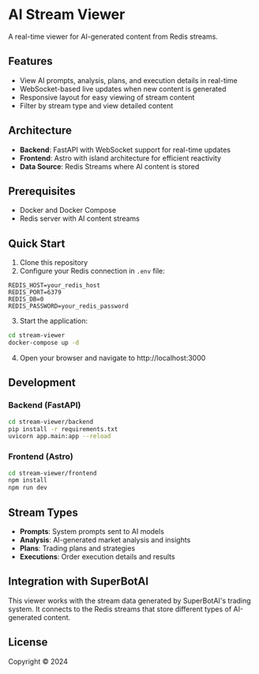 # AI Stream Viewer

A real-time viewer for AI-generated content from Redis streams.

## Features

- View AI prompts, analysis, plans, and execution details in real-time
- WebSocket-based live updates when new content is generated
- Responsive layout for easy viewing of stream content
- Filter by stream type and view detailed content

## Architecture

- **Backend**: FastAPI with WebSocket support for real-time updates
- **Frontend**: Astro with island architecture for efficient reactivity
- **Data Source**: Redis Streams where AI content is stored

## Prerequisites

- Docker and Docker Compose
- Redis server with AI content streams

## Quick Start

1. Clone this repository
2. Configure your Redis connection in `.env` file:

```
REDIS_HOST=your_redis_host
REDIS_PORT=6379
REDIS_DB=0
REDIS_PASSWORD=your_redis_password
```

3. Start the application:

```bash
cd stream-viewer
docker-compose up -d
```

4. Open your browser and navigate to http://localhost:3000

## Development

### Backend (FastAPI)

```bash
cd stream-viewer/backend
pip install -r requirements.txt
uvicorn app.main:app --reload
```

### Frontend (Astro)

```bash
cd stream-viewer/frontend
npm install
npm run dev
```

## Stream Types

- **Prompts**: System prompts sent to AI models
- **Analysis**: AI-generated market analysis and insights
- **Plans**: Trading plans and strategies
- **Executions**: Order execution details and results

## Integration with SuperBotAI

This viewer works with the stream data generated by SuperBotAI's trading system. It connects to the Redis streams that store different types of AI-generated content.

## License

Copyright © 2024